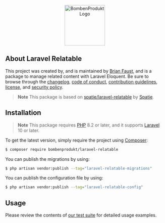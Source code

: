 <p align="center">
    <a href="https://bombenprodukt.com" target="_blank">
        <img src="https://raw.githubusercontent.com/faustbrian/assets/main/logo-text.svg" width="128" alt="BombenProdukt Logo" />
    </a>
</p>


## About Laravel Relatable

This project was created by, and is maintained by [Brian Faust](https://github.com/faustbrian), and is a package to manage related content with Laravel Eloquent. Be sure to browse through the [changelog](CHANGELOG.md), [code of conduct](.github/CODE_OF_CONDUCT.md), [contribution guidelines](.github/CONTRIBUTING.md), [license](LICENSE), and [security policy](.github/SECURITY.md).

> **Note**
> This package is based on [spatie/laravel-relatable](https://github.com/spatie/laravel-relatable) by [Spatie](https://github.com/sponsors/spatie).

## Installation

> **Note**
> This package requires [PHP](https://www.php.net/) 8.2 or later, and it supports [Laravel](https://laravel.com/) 10 or later.

To get the latest version, simply require the project using [Composer](https://getcomposer.org/):

```bash
$ composer require bombenprodukt/laravel-relatable
```

You can publish the migrations by using:

```bash
$ php artisan vendor:publish --tag="laravel-relatable-migrations"
```

You can publish the configuration file by using:

```bash
$ php artisan vendor:publish --tag="laravel-relatable-config"
```

## Usage

Please review the contents of [our test suite](/tests) for detailed usage examples.
